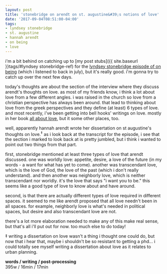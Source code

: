 ```yaml
---
layout: post
title: 'stonebridge on arendt on st. augustine&#39;s notions of love'
date: '2017-09-04T08:51:00-04:00' 
tags:
- lyndsey stonebridge
- st. augustine
- hannah arendt
- on being
- love
--- 
```


i'm a bit behind on catching up to [my post stubs]({{ site.baseurl }}tags/#lyndsey stonebridge-ref) for the [lyndsey stonebridge episode of on being](https://onbeing.org/programs/lyndsey-stonebridge-thinking-and-friendship-in-dark-times-hannah-arendt-for-now-may2017/) (which i listened to back in july), but it's really good. i'm gonna try to catch up over the next few days.

today's thoughts are about the section of the interview where they discuss arendt's thoughts on love. as most of my friends know, i think a lot about love from a few different angles. i was raised in the church so love from a christian perspective has always been around. that lead to thinking about love from the greek perspectives and they define (at least) 6 types of love. and most recently, i've been getting into bell hooks' writings on love. mostly in her book [all about love](https://www.goodreads.com/book/show/17607.All_About_Love?from_search=true), but it some other places, too. 

well, apparently hannah arendt wrote her dissertation on st augustine's thoughts on love.<sup>‡</sup> as i look back at the transcript for the episode, i see that the section i marked to look back at is pretty jumbled, but i think i wanted to point out two things from that part.

first, stonebridge mentioned at least three types of love that arendt discussed. one was worldly love: appetite, desire, a love of the future (in my words - a want for what has yet to come). another was transcendant love, which is the love of God, the love of the past (which i don't really understand). and then another was neighborly love, which is neither transcendant nor worldly. it's the love that says "i want you to be." this seems like a good type of love to know about and have around. 

second, is that there are actually different types of love required in different spaces. it seemed to me like arendt proposed that all love needn't been in all spaces. for example, neighborly love is what's needed in political spaces, but desire and also transcendant love are not. 

there's a lot more elaboration needed to make any of this make real sense, but that's all i'll put out for now. too much else to do today!

‡ writing a dissertation on love wasn't a thing i thought one could do, but now that i hear that, maybe i shouldn't be so resistant to getting a phd... i could totally see myself writing a dissertation about love as it relates to urban planning.

<!-- hyperlink bank -->

**words / writing / post-processing**  
395w / 16min / 17min 